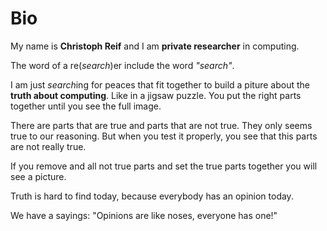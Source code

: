 # Bio

My name is __Christoph Reif__ and I am __private researcher__ in computing.

The word of a re(*search*)er include the word *"search"*.

I am just *search*ing for peaces that fit together to build a piture about the __truth about computing__.
Like in a jigsaw puzzle. You put the right parts together until you see the full image.

There are parts that are true and parts that are not true. They only seems true to our reasoning.
But when you test it properly, you see that this parts are not really true.

If you remove and all not true parts and set the true parts together you will see a picture.

Truth is hard to find today, because everybody has an opinion today.

We have a sayings: "Opinions are like noses, everyone has one!"

